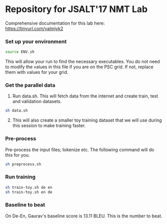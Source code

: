 # Repository for JSALT'17 NMT Lab

Comprehensive documentation for this lab here: https://tinyurl.com/yalmjyk2

### Set up your environment
```bash
source ENV.sh
```
This will allow your run to find the necessary executables. You do not need to modify the values
in this file if you are on the PSC grid. If not, replace them with values for your grid.

### Get the parallel data

1. Run data.sh. This will fetch data from the internet and create train, test and validation
  datasets.
```bash
sh data.sh
```
2. This will also create a smaller toy training dataset that we will use during this session
  to make training faster.

### Pre-process
Pre-process the input files; tokenize etc. The following command will do this for you.
```bash
sh preprocess.sh
```

### Run training
```bash
sh train-toy.sh de en
sh train-toy.sh en de
```

### Baseline to beat
On De-En, Gaurav's baseline score is 13.11 BLEU. This is the number to beat.
